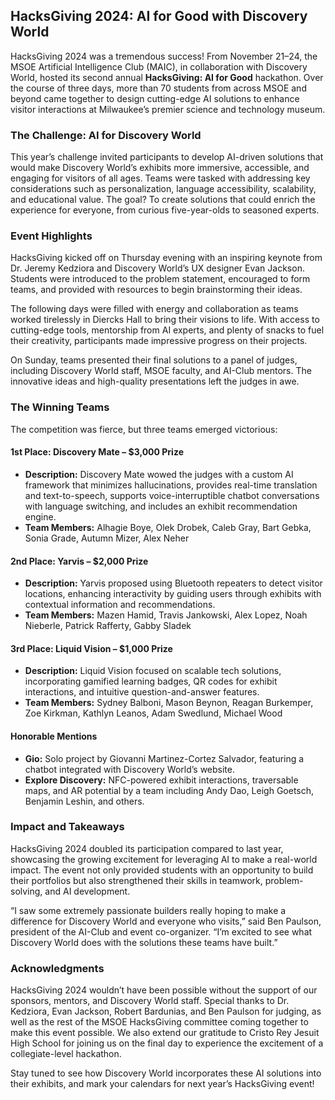 ## HacksGiving 2024: AI for Good with Discovery World

HacksGiving 2024 was a tremendous success! From November 21–24, the MSOE Artificial Intelligence Club (MAIC), in collaboration with Discovery World, hosted its second annual **HacksGiving: AI for Good** hackathon. Over the course of three days, more than 70 students from across MSOE and beyond came together to design cutting-edge AI solutions to enhance visitor interactions at Milwaukee’s premier science and technology museum.

### The Challenge: AI for Discovery World
This year’s challenge invited participants to develop AI-driven solutions that would make Discovery World’s exhibits more immersive, accessible, and engaging for visitors of all ages. Teams were tasked with addressing key considerations such as personalization, language accessibility, scalability, and educational value. The goal? To create solutions that could enrich the experience for everyone, from curious five-year-olds to seasoned experts.

### Event Highlights
HacksGiving kicked off on Thursday evening with an inspiring keynote from Dr. Jeremy Kedziora and Discovery World’s UX designer Evan Jackson. Students were introduced to the problem statement, encouraged to form teams, and provided with resources to begin brainstorming their ideas.

The following days were filled with energy and collaboration as teams worked tirelessly in Diercks Hall to bring their visions to life. With access to cutting-edge tools, mentorship from AI experts, and plenty of snacks to fuel their creativity, participants made impressive progress on their projects.

On Sunday, teams presented their final solutions to a panel of judges, including Discovery World staff, MSOE faculty, and AI-Club mentors. The innovative ideas and high-quality presentations left the judges in awe.

### The Winning Teams
The competition was fierce, but three teams emerged victorious:

#### **1st Place: Discovery Mate** – $3,000 Prize
- **Description:** Discovery Mate wowed the judges with a custom AI framework that minimizes hallucinations, provides real-time translation and text-to-speech, supports voice-interruptible chatbot conversations with language switching, and includes an exhibit recommendation engine.
- **Team Members:** Alhagie Boye, Olek Drobek, Caleb Gray, Bart Gebka, Sonia Grade, Autumn Mizer, Alex Neher

#### **2nd Place: Yarvis** – $2,000 Prize
- **Description:** Yarvis proposed using Bluetooth repeaters to detect visitor locations, enhancing interactivity by guiding users through exhibits with contextual information and recommendations.
- **Team Members:** Mazen Hamid, Travis Jankowski, Alex Lopez, Noah Nieberle, Patrick Rafferty, Gabby Sladek

#### **3rd Place: Liquid Vision** – $1,000 Prize
- **Description:** Liquid Vision focused on scalable tech solutions, incorporating gamified learning badges, QR codes for exhibit interactions, and intuitive question-and-answer features.
- **Team Members:** Sydney Balboni, Mason Beynon, Reagan Burkemper, Zoe Kirkman, Kathlyn Leanos, Adam Swedlund, Michael Wood

#### **Honorable Mentions**
- **Gio:** Solo project by Giovanni Martinez-Cortez Salvador, featuring a chatbot integrated with Discovery World’s website.
- **Explore Discovery:** NFC-powered exhibit interactions, traversable maps, and AR potential by a team including Andy Dao, Leigh Goetsch, Benjamin Leshin, and others.

### Impact and Takeaways
HacksGiving 2024 doubled its participation compared to last year, showcasing the growing excitement for leveraging AI to make a real-world impact. The event not only provided students with an opportunity to build their portfolios but also strengthened their skills in teamwork, problem-solving, and AI development.

“I saw some extremely passionate builders really hoping to make a difference for Discovery World and everyone who visits,” said Ben Paulson, president of the AI-Club and event co-organizer. “I’m excited to see what Discovery World does with the solutions these teams have built.”

### Acknowledgments
HacksGiving 2024 wouldn’t have been possible without the support of our sponsors, mentors, and Discovery World staff. Special thanks to Dr. Kedziora, Evan Jackson, Robert Bardunias, and Ben Paulson for judging, as well as the rest of the MSOE HacksGiving committee coming together to make this event possible. We also extend our gratitude to Cristo Rey Jesuit High School for joining us on the final day to experience the excitement of a collegiate-level hackathon.

Stay tuned to see how Discovery World incorporates these AI solutions into their exhibits, and mark your calendars for next year’s HacksGiving event!
